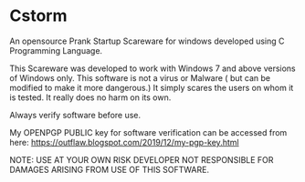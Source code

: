 # Cstorm
An opensource Prank Startup Scareware for windows developed using C Programming Language.

This Scareware was developed to work with Windows 7 and above versions of Windows only.
This software is not a virus or Malware ( but can be modified to make it more dangerous.) It simply scares the users on whom it is tested. It really does no harm on its own.

Always verify software before use.

My OPENPGP PUBLIC key for software verification can be accessed from here: https://outflaw.blogspot.com/2019/12/my-pgp-key.html

NOTE: USE AT YOUR OWN RISK DEVELOPER NOT RESPONSIBLE FOR DAMAGES ARISING FROM USE OF THIS SOFTWARE.
